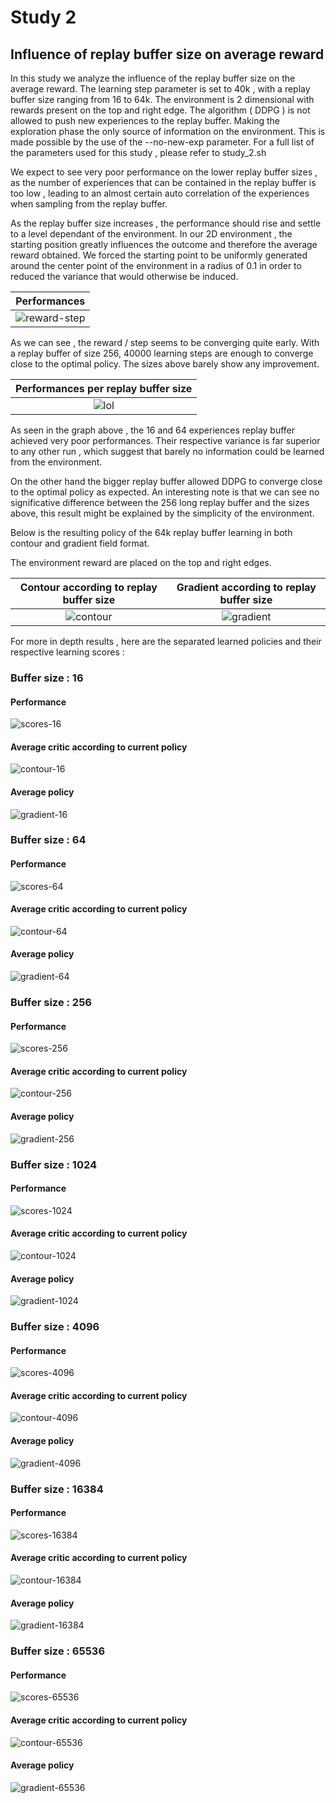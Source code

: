 #  Study 2 

## Influence of replay buffer size on average reward

In this study we analyze the influence of the replay buffer size on the average reward. The learning step parameter is set to 40k , with a replay buffer size ranging from 16 to 64k. The environment is 2 dimensional with rewards present on the top and right edge.
The algorithm ( DDPG ) is not allowed to push new experiences to the replay buffer. Making the exploration phase the only source of information on the environment. This is made possible by the use of the --no-new-exp parameter. For a full list of the parameters used for this study , please refer to study_2.sh

We expect to  see very poor performance on the lower replay buffer sizes , as the number of experiences that can be contained in the replay buffer is too low , leading to an almost certain auto correlation of the experiences when sampling from the replay buffer.

As the replay buffer size increases , the performance should rise and settle to a level dependant of the environment. In our 2D environment , the starting position greatly influences the outcome and therefore the average reward obtained. We forced the starting point to be uniformly generated around the center point of the environment in a radius of 0.1 in order to reduced the variance that would otherwise be induced.  



|  Performances |
|:-:|
| ![reward-step](https://raw.githubusercontent.com/schott97l/RL_analysis/master/Studies/Study_2/visualizations/total_scores.png)

As we can see , the reward / step seems to be converging quite early. With a replay buffer of size 256, 40000 learning steps are enough to converge close to the optimal policy. The sizes above barely show any improvement.  



|  Performances per replay buffer size |
|:-:|
|![lol](https://raw.githubusercontent.com/schott97l/RL_analysis/master/Studies/Study_2/visualizations/scores_replay&#32;buffer&#32;size.png) |

As seen in the graph above , the 16 and 64 experiences replay buffer achieved very poor performances. Their respective variance is far superior to any other run , which suggest that barely no information could be learned from the environment.

On the other hand the bigger replay buffer allowed DDPG to converge close to the optimal policy as expected. An interesting note is that we can see no significative difference between the 256 long replay buffer and the sizes above, this result might be explained by the simplicity of the environment.

Below is the resulting policy of the 64k replay buffer learning in both contour and gradient field format.

The environment reward are placed on the top and right edges.  



Contour according to replay buffer size           |  Gradient according to replay buffer size
:-------------------------:|:-------------------------:
![contour](https://raw.githubusercontent.com/schott97l/RL_analysis/master/Studies/Study_2/visualizations/q_contour_time_loop.gif)   |  ![gradient](https://raw.githubusercontent.com/schott97l/RL_analysis/master/Studies/Study_2/visualizations/Pi_arrow_time_replay_buffer_loop.gif)

For more in depth results , here are the separated learned policies and their respective learning scores :

### Buffer size : 16

#### Performance
![scores-16](https://raw.githubusercontent.com/schott97l/RL_analysis/master/Studies/Study_2/visualizations/scores_16.png)

#### Average critic according to current policy

![contour-16](https://raw.githubusercontent.com/schott97l/RL_analysis/master/Studies/Study_2/visualizations/Q_contour_16.png)

#### Average policy
![gradient-16](https://raw.githubusercontent.com/schott97l/RL_analysis/master/Studies/Study_2/visualizations/Pi_arrow_16.png)


### Buffer size : 64
#### Performance
![scores-64](https://raw.githubusercontent.com/schott97l/RL_analysis/master/Studies/Study_2/visualizations/scores_64.png)

#### Average critic according to current policy

![contour-64](https://raw.githubusercontent.com/schott97l/RL_analysis/master/Studies/Study_2/visualizations/Q_contour_64.png)

#### Average policy
![gradient-64](https://raw.githubusercontent.com/schott97l/RL_analysis/master/Studies/Study_2/visualizations/Pi_arrow_64.png)


### Buffer size : 256
#### Performance
![scores-256](https://raw.githubusercontent.com/schott97l/RL_analysis/master/Studies/Study_2/visualizations/scores_256.png)

#### Average critic according to current policy


![contour-256](https://raw.githubusercontent.com/schott97l/RL_analysis/master/Studies/Study_2/visualizations/Q_contour_256.png)

#### Average policy
![gradient-256](https://raw.githubusercontent.com/schott97l/RL_analysis/master/Studies/Study_2/visualizations/Pi_arrow_256.png)


### Buffer size : 1024

#### Performance
![scores-1024](https://raw.githubusercontent.com/schott97l/RL_analysis/master/Studies/Study_2/visualizations/scores_1024.png)

#### Average critic according to current policy


![contour-1024](https://raw.githubusercontent.com/schott97l/RL_analysis/master/Studies/Study_2/visualizations/Q_contour_1024.png)

#### Average policy
![gradient-1024](https://raw.githubusercontent.com/schott97l/RL_analysis/master/Studies/Study_2/visualizations/Pi_arrow_1024.png)


### Buffer size : 4096

#### Performance
![scores-4096](https://raw.githubusercontent.com/schott97l/RL_analysis/master/Studies/Study_2/visualizations/scores_4096.png)

#### Average critic according to current policy


![contour-4096](https://raw.githubusercontent.com/schott97l/RL_analysis/master/Studies/Study_2/visualizations/Q_contour_4096.png)

#### Average policy
![gradient-4096](https://raw.githubusercontent.com/schott97l/RL_analysis/master/Studies/Study_2/visualizations/Pi_arrow_4096.png)


### Buffer size : 16384

#### Performance
![scores-16384](https://raw.githubusercontent.com/schott97l/RL_analysis/master/Studies/Study_2/visualizations/scores_16384.png)

#### Average critic according to current policy


![contour-16384](https://raw.githubusercontent.com/schott97l/RL_analysis/master/Studies/Study_2/visualizations/Q_contour_16384.png)

#### Average policy
![gradient-16384](https://raw.githubusercontent.com/schott97l/RL_analysis/master/Studies/Study_2/visualizations/Pi_arrow_16384.png)


### Buffer size : 65536
#### Performance
![scores-65536](https://raw.githubusercontent.com/schott97l/RL_analysis/master/Studies/Study_2/visualizations/scores_65536.png)

#### Average critic according to current policy


![contour-65536](https://raw.githubusercontent.com/schott97l/RL_analysis/master/Studies/Study_2/visualizations/Q_contour_65536.png)

#### Average policy
![gradient-65536](https://raw.githubusercontent.com/schott97l/RL_analysis/master/Studies/Study_2/visualizations/Pi_arrow_65536.png)
